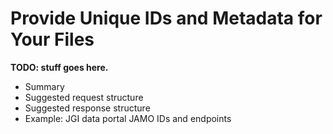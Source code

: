 # Provide Unique IDs and Metadata for Your Files

**TODO: stuff goes here.**

* Summary
* Suggested request structure
* Suggested response structure
* Example: JGI data portal JAMO IDs and endpoints
